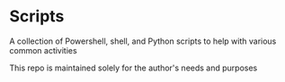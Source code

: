 # Scripts

A collection of Powershell, shell, and Python scripts to help with various common activities

This repo is maintained solely for the author's needs and purposes
